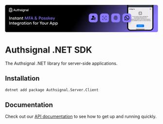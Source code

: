 <img width="1070" alt="Authsignal" src="https://raw.githubusercontent.com/authsignal/authsignal-dotnet/main/.github/images/authsignal.png">

# Authsignal .NET SDK

The Authsignal .NET library for server-side applications.

## Installation

```
dotnet add package Authsignal.Server.Client
```

## Documentation

Check out our [API documentation](https://docs.authsignal.com/sdks/server/overview) to see how to get up and running quickly.
